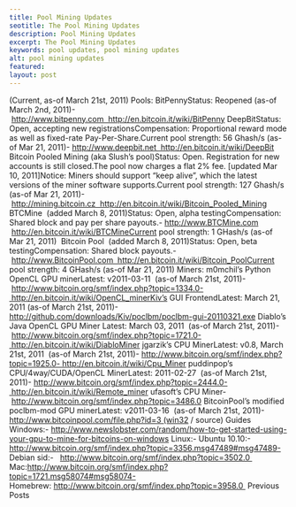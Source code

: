 ```yaml
---
title: Pool Mining Updates
seotitle: The Pool Mining Updates
description: Pool Mining Updates
excerpt: The Pool Mining Updates
keywords: pool updates, pool mining updates
alt: pool mining updates
featured: 
layout: post
---
```

(Current, as-of March 21st, 2011)
Pools:
BitPennyStatus: Reopened (as-of March 2nd, 2011)- http://www.bitpenny.com  http://en.bitcoin.it/wiki/BitPenny
DeepBitStatus: Open, accepting new registrationsCompensation: Proportional reward mode as well as fixed-rate Pay-Per-Share.Current pool strength: 56 Ghash/s (as-of Mar 21, 2011)- http://www.deepbit.net  http://en.bitcoin.it/wiki/DeepBit
Bitcoin Pooled Mining (aka Slush’s pool)Status: Open. Registration for new accounts is still closed.The pool now charges a flat 2% fee. [updated Mar 10, 2011]Notice: Miners should support “keep alive”, which the latest versions of the miner software supports.Current pool strength: 127 Ghash/s (as-of Mar 21, 2011)- http://mining.bitcoin.cz  http://en.bitcoin.it/wiki/Bitcoin_Pooled_Mining
BTCMine  (added March 8, 2011)Status: Open, alpha testingCompensation: Shared block and pay per share payouts.- http://www.BTCMine.com  http://en.bitcoin.it/wiki/BTCMineCurrent pool strength: 1 GHash/s (as-of Mar 21, 2011) 
Bitcoin Pool  (added March 8, 2011)Status: Open, beta testingCompensation: Shared block payouts.- http://www.BitcoinPool.com  http://en.bitcoin.it/wiki/Bitcoin_PoolCurrent pool strength: 4 GHash/s (as-of Mar 21, 2011)
Miners:
m0mchil’s Python OpenCL GPU minerLatest: v2011-03-11  (as-of March 21st, 2011)- http://www.bitcoin.org/smf/index.php?topic=1334.0- http://en.bitcoin.it/wiki/OpenCL_minerKiv’s GUI FrontendLatest: March 21, 2011 (as-of March 21st, 2011)- http://github.com/downloads/Kiv/poclbm/poclbm-gui-20110321.exe
Diablo’s Java OpenCL GPU Miner
Latest: March 03, 2011  (as-of March 21st, 2011)- http://www.bitcoin.org/smf/index.php?topic=1721.0- http://en.bitcoin.it/wiki/DiabloMiner
jgarzik’s CPU MinerLatest: v0.8, March 21st, 2011  (as-of March 21st, 2011)- http://www.bitcoin.org/smf/index.php?topic=1925.0- http://en.bitcoin.it/wiki/Cpu_Miner
puddinpop’s CPU/4way/CUDA/OpenCL MinerLatest: 2011-02-27  (as-of March 21st, 2011)- http://www.bitcoin.org/smf/index.php?topic=2444.0- http://en.bitcoin.it/wiki/Remote_miner
ufasoft’s CPU Miner- http://www.bitcoin.org/smf/index.php?topic=3486.0
BitcoinPool’s modified poclbm-mod GPU minerLatest: v2011-03-16  (as-of March 21st, 2011)- http://www.bitcoinpool.com/file.php?id=3 (win32 / source)
Guides
Windows:- http://www.newslobster.com/random/how-to-get-started-using-your-gpu-to-mine-for-bitcoins-on-windows
Linux:- Ubuntu 10.10:-   http://www.bitcoin.org/smf/index.php?topic=3356.msg47489#msg47489- Debian sid:-   http://www.bitcoin.org/smf/index.php?topic=3502.0 
Mac:http://www.bitcoin.org/smf/index.php?topic=1721.msg58074#msg58074- Homebrew: http://www.bitcoin.org/smf/index.php?topic=3958.0 
Previous Posts
